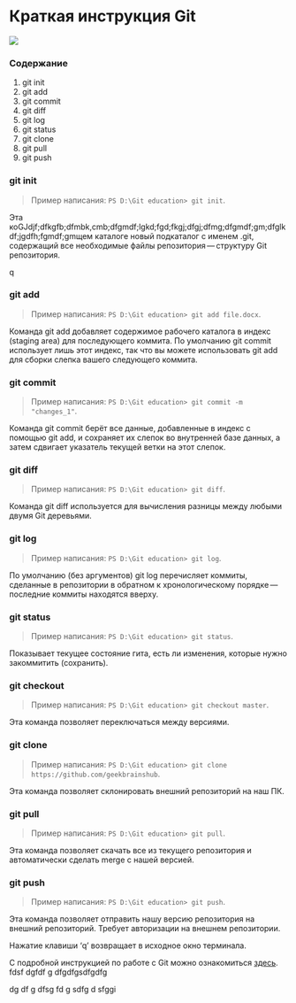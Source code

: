 # Краткая инструкция Git ##
![](https://cs9.pikabu.ru/post_img/2019/09/30/10/1569865493165237986.jpg)


### Содержание ###
1. git init
2. git add
3. git commit
4. git diff
5. git log
6. git status
7. git clone
8. git pull
9. git push


### **git init** ###
>Пример написания: `PS D:\Git education> git init`.
  
Эта коGJdjf;dfkgfb;dfmbk,cmb;dfgmdf;lgkd;fgd;fkgj;dfgj;dfmg;dfgmdf;gm;dfglkdf;jgdfh;fgmdf;gmщем каталоге новый подкаталог с именем .git, содержащий все необходимые файлы репозитория — структуру Git репозитория.

q
### **git add** ###

>Пример написания: `PS D:\Git education> git add file.docx`.

Команда git add добавляет содержимое рабочего каталога в индекс (staging area) для последующего коммита. По умолчанию git commit использует лишь этот индекс, так что вы можете использовать git add для сборки слепка вашего следующего коммита.

### **git commit** ###
>Пример написания: `PS D:\Git education> git commit -m "changes_1"`.

Команда git commit берёт все данные, добавленные в индекс с помощью git add, и сохраняет их слепок во внутренней базе данных, а затем сдвигает указатель текущей ветки на этот слепок.

### **git diff** ###
>Пример написания: `PS D:\Git education> git diff`.

Команда git diff используется для вычисления разницы между любыми двумя Git деревьями.

### **git log** ###
>Пример написания: `PS D:\Git education> git log`.

По умолчанию (без аргументов) git log перечисляет коммиты, сделанные в репозитории в
обратном к хронологическому порядке — последние коммиты находятся вверху.

### **git status** ###
>Пример написания: `PS D:\Git education> git status`.

Показывает текущее состояние гита, есть 
ли изменения, которые нужно закоммитить
(сохранить).

### **git checkout** ###
>Пример написания: `PS D:\Git education> git checkout master`.

Эта команда позволяет переключаться между версиями.

### **git clone** ###
>Пример написания: `PS D:\Git education> git clone https://github.com/geekbrainshub`.

Эта команда позволяет склонировать внешний репозиторий на наш ПК.
### **git pull** ###
>Пример написания: `PS D:\Git education> git pull`.

Эта команда позволяет скачать все из текущего репозитория и автоматически сделать merge с нашей версией.
### **git push** ###
>Пример написания: `PS D:\Git education> git push`.

Эта команда позволяет отправить нашу версию репозитория на внешний репозиторий. Требует авторизации на внешнем репозитории.

Нажатие клавиши ‘q’ возвращает
в исходное окно терминала.

С подробной инструкцией по работе с Git можно ознакомиться [здесь](https://gist.github.com/Jekins/2bf2d0638163f1294637 "Руководство Markdown").
fdsf
dgfdf
g
dfgdfgsdfgdfg

dg
df
g
dfsg
fd
g
sdfg
d
sfggi